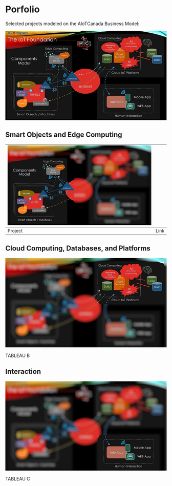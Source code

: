 # Porfolio

Selected projects modeled on the  AIoTCanada Business Model:

<img src="img/model1.jpg" alt="Modèle d'AIoTCanada" width="700">

## Smart Objects and Edge Computing

| <img src="img/model1a.jpg" alt="Modèle d'AIoTCanada" width="500"> |     |
|:-----|:-----|
| Project | Link  |

## Cloud Computing, Databases, and Platforms

![Modèle d'AIoTCanada](img/model1b.jpg "Modèle d'AIoTCanada")

TABLEAU B

## Interaction
 
![Modèle d'AIoTCanada](img/model1c.jpg "Modèle d'AIoTCanada")

TABLEAU C
